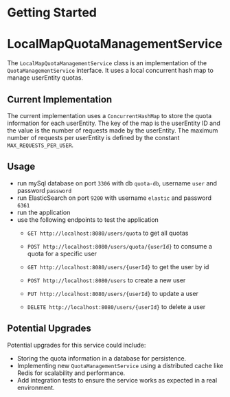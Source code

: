 # Getting Started

# LocalMapQuotaManagementService

The `LocalMapQuotaManagementService` class is an implementation of the `QuotaManagementService` interface. It uses a local concurrent hash map to manage userEntity quotas.

## Current Implementation

The current implementation uses a `ConcurrentHashMap` to store the quota information for each userEntity. The key of the map is the userEntity ID and the value is the number of requests made by the userEntity. The maximum number of requests per userEntity is defined by the constant `MAX_REQUESTS_PER_USER`.

## Usage

- run mySql database on port `3306` with db `quota-db`, username `user` and password `password`
- run ElasticSearch on port `9200` with username `elastic` and password `6361`
- run the application
- use the following endpoints to test the application
  - `GET http://localhost:8080/users/quota` to get all quotas
  - `POST http://localhost:8080/users/quota/{userId}` to consume a quota for a specific user
  
  - `GET http://localhost:8080/users/{userId}` to get the user by id
  - `POST http://localhost:8080/users` to create a new user
  - `PUT http://localhost:8080/users/{userId}` to update a user
  - `DELETE http://localhost:8080/users/{userId}` to delete a user
## Potential Upgrades

Potential upgrades for this service could include:

- Storing the quota information in a database for persistence.
- Implementing new `QuotaManagementService` using a distributed cache like Redis for scalability and performance.
- Add integration tests to ensure the service works as expected in a real environment.


